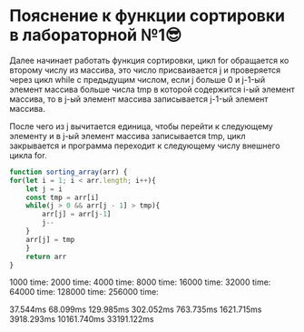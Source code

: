 # **Пояснение к функции сортировки в лабораторной №1**:sunglasses:

Далее начинает работать функция сортировки, цикл for обращается ко второму числу из массива, это число присваивается j и проверяется через цикл while с предыдущим числом, если j больше 0 и j-1-ый элемент массива больше числа tmp в которой содержится i-ый элемент массива, то в j-ый элемент массива записывается j-1-ый элемент массива. 

После чего из j вычитается единица, чтобы перейти к следующему элементу и в j-ый элемент массива записывается tmp, цикл закрывается и программа переходит к следующему числу внешнего цикла for.  

```js
function sorting_array(arr) {
for(let i = 1; i < arr.length; i++){
    let j = i
    const tmp = arr[i]
    while(j > 0 && arr[j - 1] > tmp){
        arr[j] = arr[j-1]
        j--
    }
    arr[j] = tmp
    }
    return arr
}
```
1000 time: 2000 time:  4000 time:  8000 time:  16000 time:  32000 time:  64000 time:  128000 time:   256000 time:


37.544ms 68.099ms   129.985ms  302.052ms  763.735ms  1621.715ms  3918.293ms  10161.740ms  33191.122ms


